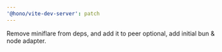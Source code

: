 ```yaml
---
'@hono/vite-dev-server': patch
---
```


Remove miniflare from deps, and add it to peer optional, add initial bun & node adapter.
